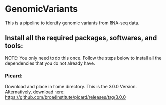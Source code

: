 # GenomicVariants
This is a pipeline to identify genomic variants from RNA-seq data. 

## Install all the required packages, softwares, and tools: 

NOTE: You only need to do this once. Follow the steps below to install all the dependencies that you do not already have. 

### Picard:
Download and place in home directory. 
This is the 3.0.0 Version. Alternatively, download here: https://github.com/broadinstitute/picard/releases/tag/3.0.0
